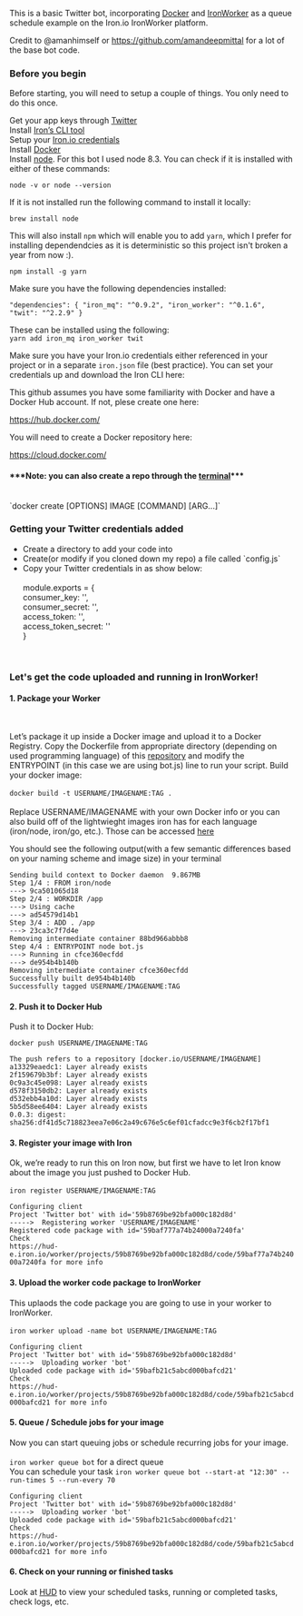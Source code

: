 This is a basic Twitter bot, incorporating <a href="https://docs.docker.com">Docker</a> and <a href="http://dev.iron.io/worker/getting_started/">IronWorker</a> as a queue schedule example on the Iron.io IronWorker platform.

Credit to @amanhimself or  https://github.com/amandeepmittal for a lot of the base bot code.

<h3>Before you begin</h3>

Before starting, you will need to setup a couple of things. You only need to do this once.

Get your app keys through <a href="https://apps.twitter.com/">Twitter</a><br> 
Install <a href="http://dev.iron.io/worker/cli/">Iron’s CLI tool</a><br />
Setup your <a href="http://dev.iron.io/worker/reference/configuration/">Iron.io credentials</a><br />
Install <a href="https://www.docker.com/get-docker">Docker</a><br />
Install <a href="https://nodejs.org/en/download/package-manager/">node</a>.  For this bot I used node 8.3. You can check if it is installed with either of these commands:

`node -v or
node --version`

If it is not installed run the following command to install it locally:

`brew install node`

This will also install `npm` which will enable you to add `yarn`, which I prefer for installing dependendcies as it is deterministic so this project isn't broken a year from now :).

`npm install -g yarn`

Make sure you have the following dependencies installed:

`"dependencies": {
    "iron_mq": "^0.9.2",
    "iron_worker": "^0.1.6",
    "twit": "^2.2.9"
  }`

These can be installed using the following:<br />
`yarn add iron_mq iron_worker twit`

Make sure you have your Iron.io credentials either referenced in your project or in a separate `iron.json` file (best practice).  You can set your credentials up and download the Iron CLI here:



This github assumes you have some familiarity with Docker and have a Docker Hub account.  If not, plese create one here:

https://hub.docker.com/

You will need to create a Docker repository here:

https://cloud.docker.com/

<h4>***Note: you can also create a repo through the <a href="https://docs.docker.com/engine/reference/commandline/create/">terminal</a>***</h4><br>
`docker create [OPTIONS] IMAGE [COMMAND] [ARG...]`

<h3>Getting your Twitter credentials added</h3><ul>
        <li>Create a directory to add your code into</li>
        <li>Create(or modify if you cloned down my repo) a file called `config.js`</li>
        <li>Copy your Twitter credentials in as show below:<br><br>
                module.exports = {<br>
                    consumer_key: '',<br>  
                    consumer_secret: '',<br>
                    access_token: '', <br> 
                    access_token_secret: ''<br>
                    }</li></ul><br>

<h3>Let's get the code uploaded and running in IronWorker!</h3><b2>
<h4>1. Package your Worker</h4><br>

Let’s package it up inside a Docker image and upload it to a Docker Registry. Copy the Dockerfile from appropriate directory (depending on used programming language) of this <a href="https://github.com/iron-io/dockerworker">repository</a> and modify the ENTRYPOINT (in this case we are using bot.js) line to run your script. Build your docker image:<br><br>
`docker build -t USERNAME/IMAGENAME:TAG .` <br><br>
Replace USERNAME/IMAGENAME with your own Docker info or you can also build off of the lightwieght images iron has for each language (iron/node, iron/go, etc.).  Those can be accessed <a href="https://github.com/iron-io/dockerworker">here</a>

You should see the following output(with a few semantic differences based on your naming scheme and image size) in your terminal

`Sending build context to Docker daemon  9.867MB `<br />
`Step 1/4 : FROM iron/node`<br />
 `---> 9ca501065d18`<br />
`Step 2/4 : WORKDIR /app`<br />
 `---> Using cache`<br />
 `---> ad54579d14b1`<br />
`Step 3/4 : ADD . /app`<br />
 `---> 23ca3c7f7d4e`<br />
`Removing intermediate container 88bd966abbb8`<br />
`Step 4/4 : ENTRYPOINT node bot.js`<br />
 `---> Running in cfce360ecfdd`<br />
 `---> de954b4b140b`<br />
`Removing intermediate container cfce360ecfdd`<br />
`Successfully built de954b4b140b`<br />
`Successfully tagged USERNAME/IMAGENAME:TAG`<br />

<h4>2. Push it to Docker Hub</h4>

Push it to Docker Hub:

`docker push USERNAME/IMAGENAME:TAG`

`The push refers to a repository [docker.io/USERNAME/IMAGENAME]`<br />
`a13329eaedc1: Layer already exists`<br />
`2f159679b3bf: Layer already exists`<br />
`0c9a3c45e098: Layer already exists`<br />
`d578f3150db2: Layer already exists`<br />
`d532ebb4a10d: Layer already exists`<br />
`5b5d58ee6404: Layer already exists`<br />
`0.0.3: digest: sha256:df41d5c718823eea7e06c2a49c676e5c6ef01cfadcc9e3f6cb2f17bf1`<br />

<h4>3. Register your image with Iron</h4>

Ok, we’re ready to run this on Iron now, but first we have to let Iron know about the image you just pushed to Docker Hub.<br><br>
`iron register USERNAME/IMAGENAME:TAG`

`Configuring client`<br />
        `Project 'Twitter bot' with id='59b8769be92bfa000c182d8d'`<br />
`----->  Registering worker 'USERNAME/IMAGENAME'`<br />
        `Registered code package with id='59baf777a74b24000a7240fa'`<br />
        `Check `<br />`https://hud-e.iron.io/worker/projects/59b8769be92bfa000c182d8d/code/59baf77a74b24000a7240fa for more info`<br />

<h4>3. Upload the worker code package to IronWorker</h4>

This uplaods the code package you are going to use in your worker to IronWorker.<br><br>
`iron worker upload -name bot USERNAME/IMAGENAME:TAG`

`Configuring client`<br />
        `Project 'Twitter bot' with id='59b8769be92bfa000c182d8d'`<br />
`----->  Uploading worker 'bot'`<br />
        `Uploaded code package with id='59bafb21c5abcd000bafcd21'`<br />
        `Check `<br />`https://hud-e.iron.io/worker/projects/59b8769be92bfa000c182d8d/code/59bafb21c5abcd000bafcd21 for more info`

<h4>5. Queue / Schedule jobs for your image</h4>

Now you can start queuing jobs or schedule recurring jobs for your image.<br><br>
`iron worker queue bot` for a direct queue<br> You can schedule your task `iron worker queue bot --start-at "12:30" --run-times 5 --run-every 70`

`Configuring client`<br />
        `Project 'Twitter bot' with id='59b8769be92bfa000c182d8d'`<br />
`----->  Uploading worker 'bot'`<br />
        `Uploaded code package with id='59bafb21c5abcd000bafcd21'`<br />
        `Check` <br />`https://hud-e.iron.io/worker/projects/59b8769be92bfa000c182d8d/code/59bafb21c5abcd000bafcd21 for more info`

<h4>6. Check on your running or finished tasks</h4>

Look at <a href="https://hud-e.iron.io">HUD</a> to view your scheduled tasks, running or completed tasks, check logs, etc.<br><br>
